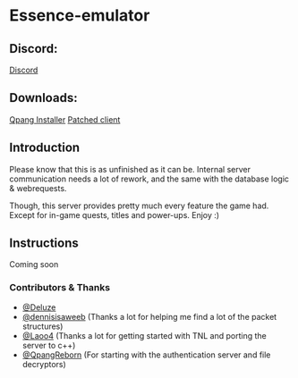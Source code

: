 # Essence-emulator

## Discord:

[Discord](https://discord.gg/2AMAZEt)

## Downloads:

[Qpang Installer](https://mega.nz/#!lQtUSCyJ!QuLAQrdKgl5mL3q8yRWI4fTXIxOzU4cSm6GoGrmbiHk)
[Patched client](https://mega.nz/#!ABcAxIZL!XRc9eMIuCmpIK3PYQnZ0m1JaSLcTYdQOqQ3InQpPPeM)

## Introduction

Please know that this is as unfinished as it can be. Internal server communication needs a lot of rework, and the same with the database logic & webrequests.

Though, this server provides pretty much every feature the game had. Except for in-game quests, titles and power-ups. Enjoy :)

## Instructions

Coming soon


### Contributors & Thanks

- [@Deluze](https://github.com/Deluze)
- [@dennisisaweeb](https://github.com/dennisisaweeb) (Thanks a lot for helping me find a lot of the packet structures)
- [@Laoo4](https://github.com/Laoo4) (Thanks a lot for getting started with TNL and porting the server to c++)
- [@QpangReborn](https://github.com/QpangReborn) (For starting with the authentication server and file decryptors)
